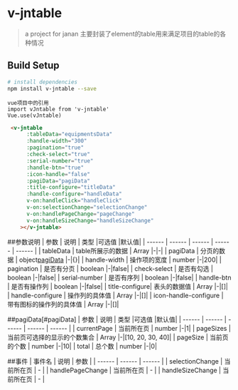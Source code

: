# v-jntable

> a project for janan
> 主要封装了element的table用来满足项目的table的各种情况

## Build Setup

``` bash
# install dependencies
npm install v-jntable --save

```

```
vue项目中的引用
import vJntable from 'v-jntable'
Vue.use(vJntable)
```
```html
 <v-jntable
      :tableData="equipmentsData"
      :handle-width="300"
      :pagination="true"
      :check-select="true"
      :serial-number="true"
      :handle-btn="true"
      :icon-handle="false"
      :pagiData="pagiData"
      :title-configure="titleData"
      :handle-configure="handleData"
      v-on:handleClick="handleClick"
      v-on:selectionChange="selectionChange"
      v-on:handlePageChange="pageChange"
      v-on:handleSizeChange="handleSizeChange"
    ></v-jntable>
```
##参数说明
| 参数 | 说明 | 类型 |可选值 |默认值|
| ------ | ------ | ------ | ------ | ------ |
| tableData | table所展示的数据 | Array |-|-|
| pagiData | 分页的数据 | object[pagiData](#pagiData) |-|{}|
| handle-width | 操作项的宽度 | number |-|200|
| pagination | 是否有分页 | boolean |-|false|
| check-select | 是否有勾选 | boolean |-|false|
| serial-number | 是否有序列 | boolean |-|false|
| handle-btn | 是否有操作列 | boolean |-|false|
| title-configure| 表头的数据值 | Array |-|[]|
| handle-configure | 操作列的具体值 | Array |-|[]|
| icon-handle-configure | 带有图标的操作列的具体值 | Array |-|[]|

##pagiData[#pagiData]
| 参数 | 说明 | 类型 |可选值 |默认值|
| ------ | ------ | ------ | ------ | ------ |
| currentPage | 当前所在页 | number |-|1|
| pageSizes | 当前页可选择的显示的个数集合 | Array |-|[10, 20, 30, 40]|
| pageSize | 当前页的个数 | number |-|10|
| total | 总个数 | number |-|0|

##事件
| 事件名 | 说明 | 参数 |
| ------ | ------ | ------ |
| selectionChange | 当前所在页 | - |
| handlePageChange | 当前所在页 | - |
| handleSizeChange | 当前所在页 | - |
